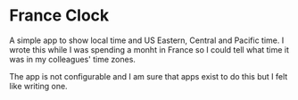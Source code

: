 # France Clock

A simple app to show local time and US Eastern, Central and Pacific time.
I wrote this while I was spending a monht in France so I could tell what time it was in my colleagues' time zones.

The app is not configurable and I am sure that apps exist to do this but I felt like writing one.
